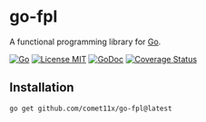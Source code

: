 # go-fpl

A functional programming library for [Go](http://golang.org).

[![Go][CI-CD-IMAGE]][CI-CD-Url] [![License MIT][License-Image]][License-Url] [![GoDoc][GoDoc-Image]][GoDoc-Url] [![Coverage Status][Coverage-image]][Coverage-Url]

[CI-CD-IMAGE]: https://github.com/Comet11x/go-fpl/actions/workflows/go.yml/badge.svg
[CI-CD-Url]: https://github.com/Comet11x/go-fpl/actions/workflows/go.yml
[License-Image]: https://img.shields.io/badge/License-MIT-blue.svg
[License-Url]: https://opensource.org/license/MIT
[GoDoc-Url]: https://pkg.go.dev/github.com/comet11x/go-fpl
[GoDoc-Image]: https://img.shields.io/badge/GoDoc-reference-007d9c
[Coverage-Url]: https://coveralls.io/github/comet11x/go-fpl
[Coverage-image]: https://coveralls.io/repos/github/comet11x/go-fpl/badge.svg?branch=main


## Installation

```shell
go get github.com/comet11x/go-fpl@latest
```
